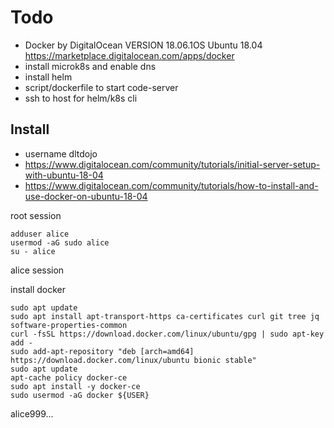 # Todo

- Docker by DigitalOcean VERSION 18.06.1OS Ubuntu 18.04 https://marketplace.digitalocean.com/apps/docker
- install microk8s and enable dns
- install helm
- script/dockerfile to start code-server
- ssh to host for helm/k8s cli 

## Install 

- username dltdojo
- https://www.digitalocean.com/community/tutorials/initial-server-setup-with-ubuntu-18-04
- https://www.digitalocean.com/community/tutorials/how-to-install-and-use-docker-on-ubuntu-18-04

root session


```
adduser alice
usermod -aG sudo alice
su - alice
```

alice session

install docker 

```
sudo apt update
sudo apt install apt-transport-https ca-certificates curl git tree jq software-properties-common
curl -fsSL https://download.docker.com/linux/ubuntu/gpg | sudo apt-key add -
sudo add-apt-repository "deb [arch=amd64] https://download.docker.com/linux/ubuntu bionic stable"
sudo apt update
apt-cache policy docker-ce
sudo apt install -y docker-ce
sudo usermod -aG docker ${USER}
```



alice999...